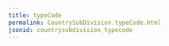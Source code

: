 ```yaml
---
title: typeCode
permalink: CountrySubDivision.typeCode.html
jsonid: countrysubdivision_typecode
---
```

